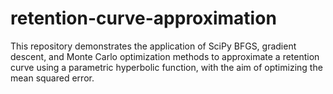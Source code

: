 # retention-curve-approximation
This repository demonstrates the application of SciPy BFGS, gradient descent, and Monte Carlo optimization methods to approximate a retention curve using a parametric hyperbolic function, with the aim of optimizing the mean squared error.
